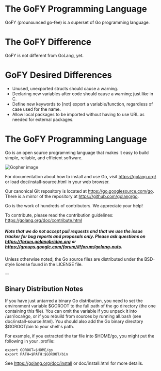 # The GoFY Programming Language

GoFY (prounounced go-fee) is a superset of Go programming language.

# The GoFY Difference

GoFY is not different from GoLang, yet.

# GoFY Desired Differences

- Unused, unexported structs should cause a warning.
- Declaring new variables after code should cause a warning; just like in C.
- Define new keywords to [not] export a variable/function, regardless of case used for the name.
- Allow local packages to be imported without having to use URL as needed for external packages.


# The GoFY Programming Language

Go is an open source programming language that makes it easy to build simple,
reliable, and efficient software.

![Gopher image](doc/gopher/fiveyears.jpg)

For documentation about how to install and use Go,
visit https://golang.org/ or load doc/install-source.html
in your web browser.

Our canonical Git repository is located at https://go.googlesource.com/go.
There is a mirror of the repository at https://github.com/golang/go.

Go is the work of hundreds of contributors. We appreciate your help!

To contribute, please read the contribution guidelines:
	https://golang.org/doc/contribute.html

##### Note that we do not accept pull requests and that we use the issue tracker for bug reports and proposals only. Please ask questions on https://forum.golangbridge.org or https://groups.google.com/forum/#!forum/golang-nuts.

Unless otherwise noted, the Go source files are distributed
under the BSD-style license found in the LICENSE file.

--

## Binary Distribution Notes

If you have just untarred a binary Go distribution, you need to set
the environment variable $GOROOT to the full path of the go
directory (the one containing this file).  You can omit the
variable if you unpack it into /usr/local/go, or if you rebuild
from sources by running all.bash (see doc/install-source.html).
You should also add the Go binary directory $GOROOT/bin
to your shell's path.

For example, if you extracted the tar file into $HOME/go, you might
put the following in your .profile:

	export GOROOT=$HOME/go
	export PATH=$PATH:$GOROOT/bin

See https://golang.org/doc/install or doc/install.html for more details.

